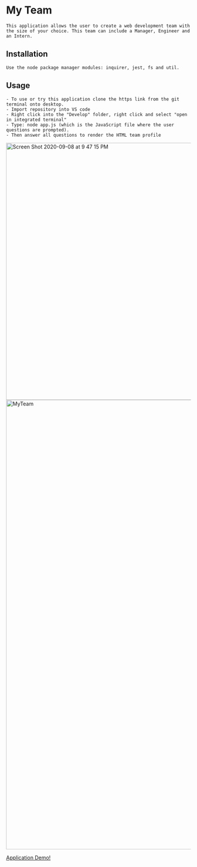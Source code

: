 # My Team

```
This application allows the user to create a web development team with the size of your choice. This team can include a Manager, Engineer and an Intern.
```
## Installation

```
Use the node package manager modules: inquirer, jest, fs and util.
```

## Usage

```
- To use or try this application clone the https link from the git terminal onto desktop.
- Import repository into VS code
- Right click into the "Develop" folder, right click and select "open in integrated terminal"
- Type: node app.js (which is the JavaScript file where the user questions are prompted).
- Then answer all questions to render the HTML team profile

```
<img width="701" alt="Screen Shot 2020-09-08 at 9 47 15 PM" src="https://user-images.githubusercontent.com/67169488/92548768-7474b380-f21d-11ea-8613-bc71019bc011.png">


<img width="1226" alt="MyTeam" src="https://user-images.githubusercontent.com/67169488/92543582-76387a00-f211-11ea-9ebf-e179e2c7f514.png">

[Application Demo!](https://drive.google.com/file/d/1QzMmy1SP6sh7hA2hBN2Qa7XeOxqUR5vy/view)
